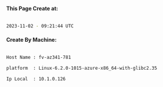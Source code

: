 
   
#### This Page Create at:

```bash

2023-11-02 - 09:21:44 UTC

```

#### Create By Machine:

```bash

Host Name : fv-az341-781

platform  : Linux-6.2.0-1015-azure-x86_64-with-glibc2.35

Ip Local  : 10.1.0.126

```

